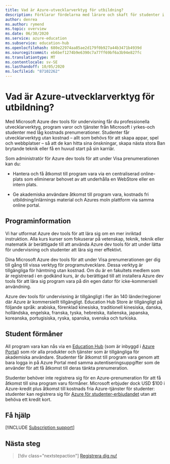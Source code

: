 ```yaml
---
title: Vad är Azure-utvecklarverktyg för utbildning?
description: Förklarar fördelarna med lärare och skaft för studenter i Azure dev tools för att lära sig program.
author: denrea
ms.author: rymend
ms.topic: overview
ms.date: 06/30/2020
ms.service: azure-education
ms.subservice: education-hub
ms.openlocfilehash: 680e22974aa85ae2d179f0b927a44b3471b4939d
ms.sourcegitcommit: eb6bef1274b9e6390c7a77ff69bf6a3b94e827fc
ms.translationtype: MT
ms.contentlocale: sv-SE
ms.lasthandoff: 10/05/2020
ms.locfileid: "87102262"
---
```

# <a name="what-is-azure-dev-tools-for-teaching"></a>Vad är Azure-utvecklarverktyg för utbildning?

Med Microsoft Azure dev tools för undervisning får du professionella utvecklarverktyg, program varor och tjänster från Microsoft i yrkes-och studenter med låg kostnads prenumerationer. Studenter får utvecklarverktyg utan kostnad – allt som behövs för att skapa appar, spel och webbplatser – så att de kan hitta sina önskningar, skapa nästa stora Ban brytande teknik eller få en huvud start på sin karriär.

Som administratör för Azure dev tools för att under Visa prenumerationen kan du:

- Hantera och få åtkomst till program vara via en centraliserad online-plats som eliminerar behovet av att underhålla en WebStore eller en intern plats.

- Ge akademiska användare åtkomst till program vara, kostnads fri utbildning/inlärnings material och Azures moln plattform via samma online portal.

## <a name="program-details"></a>Programinformation

Vi har utformat Azure dev tools för att lära sig om en mer inriktad instruktion. Alla kurs kurser som fokuserar på vetenskap, teknik, teknik eller matematik är berättigade till att använda Azure dev tools för att under lätta för undervisning och studenter att lära sig mer effektivt. 

Dina Microsoft Azure dev tools för att under Visa prenumerationen ger dig till gång till vissa verktyg för programutvecklare. Dessa verktyg är tillgängliga för hämtning utan kostnad. Om du är en fakultets medlem som är registrerad i en godkänd kurs, är du berättigad till att installera Azure dev tools för att lära sig program vara på din egen dator för icke-kommersiell användning.

Azure dev tools för undervisning är tillgängligt i fler än 140 länder/regioner där Azure är kommersiellt tillgängligt. Education Hub Store är tillgängligt på följande språk: arabiska, förenklad kinesiska, traditionell kinesiska, danska, holländska, engelska, franska, tyska, hebreiska, italienska, japanska, koreanska, portugisiska, ryska, spanska, svenska och turkiska.

## <a name="student-benefits"></a>Student förmåner

All program vara kan nås via en [Education Hub](https://azureforeducation.microsoft.com/devtools) (som är inbyggd i [Azure Portal](https://portal.azure.com/)) som rör alla produkter och tjänster som är tillgängliga för akademiska användare. Studenter får åtkomst till program vara genom att bara logga in på Azure Portal med samma autentiseringsuppgifter som de använder för att få åtkomst till deras tänkta prenumeration.

Studenter behöver inte registrera sig för en Azure-prenumeration för att få åtkomst till sina program varu förmåner. Microsoft erbjuder dock USD $100 i Azure-kredit plus åtkomst till kostnads fria Azure-tjänster för studenter: studenter kan registrera sig för [Azure för studenter-erbjudandet](azure-students-program.md) utan att behöva ett kredit kort.

## <a name="getting-help"></a>Få hjälp

[!INCLUDE [Subscription support](../../../includes/edu-dev-tools-program-support.md)]

## <a name="next-steps"></a>Nästa steg

> [!div class="nextstepaction"]
> [Registrera dig nu!](enroll-renew-subscription.md)
